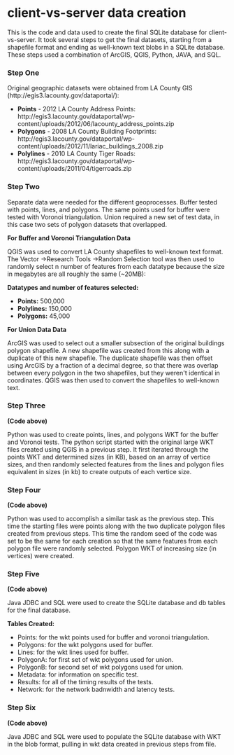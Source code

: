 client-vs-server data creation
==============================

This is the code and data used to create the final SQLite database for client-vs-server. It took several steps to get the final datasets, starting from a shapefile format and ending as well-known text blobs in a SQLite database. 
<br>
These steps used a combination of ArcGIS, QGIS, Python, JAVA, and SQL.

<h3>Step One</h3>
Original geographic datasets were obtained from LA County GIS (http://egis3.lacounty.gov/dataportal/):
<ul>
<li><b>Points</b> - 2012 LA County Address Points: http://egis3.lacounty.gov/dataportal/wp-content/uploads/2012/06/lacounty_address_points.zip</li>
<li><b>Polygons</b> - 2008 LA County Building Footprints: http://egis3.lacounty.gov/dataportal/wp-content/uploads/2012/11/lariac_buildings_2008.zip</li>
<li><b>Polylines</b> - 2010 LA County Tiger Roads: http://egis3.lacounty.gov/dataportal/wp-content/uploads/2011/04/tigerroads.zip</li>
</ul>
<h3>Step Two</h3>
<p>Separate data were needed for the different geoprocesses. Buffer tested with points, lines, and polygons. The same points used for buffer were tested with Voronoi triangulation. Union required a new set of test data, in this case two sets of polygon datasets that overlapped.</p>
<b>For Buffer and Voronoi Triangulation Data</b>
<p>QGIS was used to convert LA County shapefiles to well-known text format. The Vector ->Research Tools ->Random Selection tool was then used to randomly select n number of
features from each datatype because the size in megabytes are all roughly the same (~20MB):</p>
<b>Datatypes and number of features selected:</b>
<ul>
<li><b>Points:</b> 500,000</li>
<li><b>Polylines:</b> 150,000</li>
<li><b>Polygons:</b> 45,000</li>
</ul>


<b>For Union Data Data</b>
<p>ArcGIS was used to select out a smaller subsection of the original buildings polygon shapefile. A new shapefile was created from this along with a duplicate of this new shapefile.
The duplicate shapefile was then offset using ArcGIS by a fraction of a decimal degree, so that there was overlap between every polygon in the two shapefiles, but they weren't identical in coordinates. QGIS was then used to
convert the shapefiles to well-known text.</p>

<h3>Step Three</h3>
<b>(Code above)</b> 
<p>Python was used to create points, lines, and polygons WKT for the buffer and Voronoi tests. The python script started with the original large WKT files created using QGIS in a
previous step. It first iterated through the points WKT and determined sizes (in KB), based on an array of vertice sizes, and then randomly selected features from the lines and polygon
files equivalent in sizes (in kb) to create outputs of each vertice size.</p>

<h3>Step Four</h3>
<b>(Code above)</b> 
<p>Python was used to accomplish a similar task as the previous step. This time the starting files were points along with the two duplicate polygon files created from previous steps.
This time the random seed of the code was set to be the same for each creation so that the same features from each polygon file were randomly selected. Polygon WKT of increasing size (in vertices) were created.</p>

<h3>Step Five</h3>
<b>(Code above)</b>  
<p>Java JDBC and SQL were used to create the SQLite database and db tables for the final database.</p>
<b>Tables Created:</b>
<ul>
<li>Points: for the wkt points used for buffer and voronoi triangulation.</li>
<li>Polygons: for the wkt polygons used for buffer.</li>
<li>Lines: for the wkt lines used for buffer.</li>
<li>PolygonA: for first set of wkt polygons used for union.</li>
<li>PolygonB: for second set of wkt polygons used for union.</li>
<li>Metadata: for information on specific test.</li>
<li>Results: for all of the timing results of the tests.</li>
<li>Network: for the network badnwidth and latency tests.</li>
</ul>

<h3>Step Six</h3>
<b>(Code above)</b> 
<p>Java JDBC and SQL were used to populate the SQLite database with WKT in the blob format, pulling in wkt data created in previous steps from file.</p>


